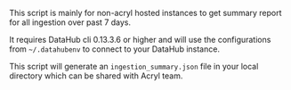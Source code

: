 This script is mainly for non-acryl hosted instances to get summary report for all ingestion over past 7 days.

It requires DataHub cli 0.13.3.6 or higher and will use the configurations from `~/.datahubenv` to connect to your DataHub instance.

This script will generate an `ingestion_summary.json` file in your local directory which can be shared with Acryl team.